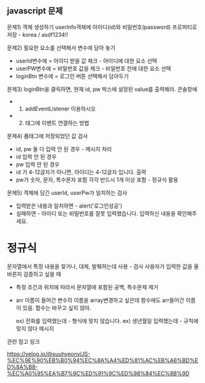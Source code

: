 ## javascript 문제

문제1) 객체 생성하기
userInfo객체에 아이디(id)와 비밀번호(password) 프로퍼티로 저장 - korea / asdf1234!!

문제2) 필요한 요소를 선택해서 변수에 담아 놓기
- userId변수에 = 아이디 받을 값 체크  - 아이디에 대한 요소 선택
- userPW변수에 = 비밀번호 값을 체크  - 비밀번호 칸에 대한 요소 선택
- loginBtn 변수에 = 로그인 버튼 선택해서 담아두기

문제3) loginBtn을 클릭하면, 현재 id, pw 박스에 설정된 value를 출력해라. 콘솔창에
- 1) addEventListener 이용하시오
- 2) 태그에 이벤트 연결하는 방법

문제4) 폼태그에 저장되었던 값 검사
- id, pw 둘 다 입력 안 된 경우 - 메시지 처리
- id 입력 안 된 경우
- pw 입력 안 된 경우
- id 가 4-12글자가 아니면, 아이디는 4-12글자 입니다. 출력
- pw가 숫자, 문자, 특수문자 포함 각각 반드시 1개 이상 포함 - 정규식 활용

문제5) 객체에 담긴 userId, userPw가 일치하는 검사
- 입력받은 내용과 일치하면 - alert('로그인성공')
- 실패하면  - 아이디 또는 비밀번호를 잘못 입력했습니다. 입력하신 내용을 확인해주세요.
    


# 정규식
문자열에서 특정 내용을 찾거나, 대체, 발췌하는데 사용 - 검사
사용자가 입력한 값을 올바른지 검증하고 싶을 때
- 특정 조건과 위치에 따라서 문자열에 포함된 공백, 특수문제 제거
- arr 이름이 들어간 변수의 이름을 array변경하고 싶은데
    함수에도 arr들어간 이름이 있음. 함수는 바꾸고 싶지 않아. 

    ex) 전화를 입력했는데 - 형식에 맞지 않습니다.
    ex) 생년월일 입력했는데 - 규칙에 맞지 않다 메시지


관련 참고 링크

https://velog.io/@suuhyeony/JS-%EC%9E%90%EB%B0%94%EC%8A%A4%ED%81%AC%EB%A6%BD%ED%8A%B8-%EC%A0%95%EA%B7%9C%ED%91%9C%ED%98%84%EC%8B%9D